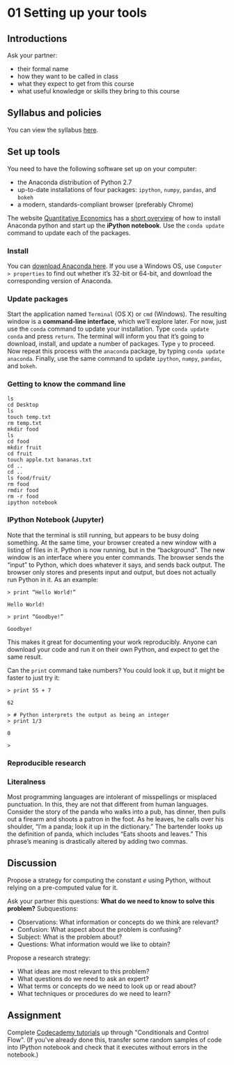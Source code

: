 # 01 Setting up your tools


## Introductions

Ask your partner:

- their formal name
- how they want to be called in class
- what they expect to get from this course
- what useful knowledge or skills they bring to this course


## Syllabus and policies

You can view the syllabus [here](#).


## Set up tools

You need to have the following software set up on your computer:

- the Anaconda distribution of Python 2.7
- up-to-date installations of four packages: `ipython`, `numpy`, `pandas`, and `bokeh`
- a modern, standards-compliant browser (preferably Chrome)

The website [Quantitative Economics](http://quant-econ.net/index.html) has a [short overview](http://quant-econ.net/py/getting_started.html) of how to install Anaconda python and start up the **iPython notebook**. Use the `conda update` command to update each of the packages.

### Install

You can [download Anaconda here](http://continuum.io/downloads). If you use a Windows OS, use `Computer > properties` to find out whether it’s 32-bit or 64-bit, and download the corresponding version of Anaconda.

### Update packages

Start the application named `Terminal` (OS X) or `cmd` (Windows). The resulting window is a **command-line interface**, which we’ll explore later. For now, just use the `conda` command to update your installation. Type `conda update conda` and press `return`. The terminal will inform you that it’s going to download, install, and update a number of packages. Type `y` to proceed. Now repeat this process with the `anaconda` package, by typing `conda update anaconda`. Finally, use the same command to update `ipython`, `numpy`, `pandas`, and `bokeh`.

### Getting to know the command line

```
ls
cd Desktop
ls
touch temp.txt
rm temp.txt
mkdir food
ls
cd food
mkdir fruit
cd fruit
touch apple.txt bananas.txt
cd ..
cd ..
ls food/fruit/
rm food
rmdir food
rm -r food
ipython notebook
```

### IPython Notebook (Jupyter)

Note that the terminal is still running, but appears to be busy doing something. At the same time, your browser created a new window with a listing of files in it. Python is now running, but in the “background”. The new window is an interface where you enter commands. The browser sends the “input” to Python, which does whatever it says, and sends back output. The browser only stores and presents input and output, but does not actually run Python in it. As an example:

    > print “Hello World!”

    Hello World!

    > print “Goodbye!”

    Goodbye!

This makes it great for documenting your work reproducibly. Anyone can download your code and run it on their own Python, and expect to get the same result.

Can the `print` command take numbers? You could look it up, but it might be faster to just try it: 

    > print 55 + 7

    62

    > # Python interprets the output as being an integer
    > print 1/3 

    0

    > 

### Reproducible research


### Literalness

Most programming languages are intolerant of misspellings or misplaced punctuation. In this, they are not that different from human languages. Consider the story of the panda who walks into a pub, has dinner, then pulls out a firearm and shoots a patron in the foot. As he leaves, he calls over his shoulder, “I’m a panda; look it up in the dictionary.” The bartender looks up the definition of panda, which includes “Eats shoots and leaves.” This phrase’s meaning is drastically altered by adding two commas.


## Discussion

Propose a strategy for computing the constant *e* using Python, without relying on a pre-computed value for it.

Ask your partner this questions: **What do we need to know to solve this problem?** Subquestions:

- Observations: What information or concepts do we think are relevant?
- Confusion: What aspect about the problem is confusing?
- Subject: What is the problem about?
- Questions: What information would we like to obtain?

Propose a research strategy:

- What ideas are most relevant to this problem?
- What questions do we need to ask an expert?
- What terms or concepts do we need to look up or read about?
- What techniques or procedures do we need to learn?


## Assignment

Complete [Codecademy tutorials](https://www.codecademy.com/en/tracks/python) up through "Conditionals and Control Flow". (If you've already done this, transfer some random samples of code into IPython notebook and check that it executes without errors in the notebook.)